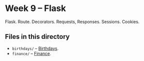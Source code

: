 # Week 9 – Flask

Flask. Route. Decorators. Requests, Responses. Sessions. Cookies.

## Files in this directory

- `birthdays/` – [Birthdays](https://cs50.harvard.edu/x/psets/9/birthdays/).
- `finance/` – [Finance](https://cs50.harvard.edu/x/psets/9/finance/).
